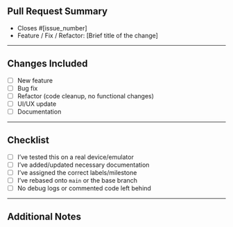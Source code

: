 ## Pull Request Summary
<!-- Describe what this PR does and why it's needed -->
- Closes #[issue_number]
- Feature / Fix / Refactor: [Brief title of the change]

---

## Changes Included

- [ ] New feature
- [ ] Bug fix
- [ ] Refactor (code cleanup, no functional changes)
- [ ] UI/UX update
- [ ] Documentation

---

## Checklist

- [ ] I’ve tested this on a real device/emulator
- [ ] I’ve added/updated necessary documentation
- [ ] I’ve assigned the correct labels/milestone
- [ ] I’ve rebased onto `main` or the base branch
- [ ] No debug logs or commented code left behind

---

## Additional Notes
<!-- Any extra info reviewers need -->
